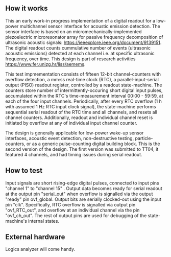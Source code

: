 <!---

This file is used to generate your project datasheet. Please fill in the information below and delete any unused
sections.

You can also include images in this folder and reference them in the markdown. Each image must be less than
512 kb in size, and the combined size of all images must be less than 1 MB.
-->

## How it works

This an early work-in progress implementation of a digital readout for a low-power multichannel sensor interface for acoustic emission detection. The sensor interface is based on an micromechanically-implemented piezoelectric microresonator array for passive frequency decomposition of ultrasonic acoustic signals: https://ieeexplore.ieee.org/document/9139151. The digital readout counts cummulative number of events (ultrasonic acoustic emissions) detected at each channel i.e. at specific ultrasonic frequency, over time. This design is part of research activities https://www.fer.unizg.hr/liss/aemems.

This test impmementation consists of fifteen 12-bit channel-counters with overflow detection, a mm:ss real-time clock (RTC), a parallel-input-serial output (PISO) readout register, controlled by a readout state-machine. The counters store number of intermittently-occuring short digital input pulses, accumulated within the RTC's time-measurement interval 00:00 - 59:59, at each of the four input channels. Periodically, after every RTC overflow (1 h with assumed 1 Hz RTC input clock signal), the state-machine performs sequential serial readout of the RTC time and all channels, and resets all channel counters. Additionally, readout and individual channel reset is initiated by overflow at any of individual input channel counter. 

The design is generally applicable for low-power wake-up sensor interfaces, acoustic event detection, non-destructive testing, particle-counters, or as a generic pulse-counting digital building block. This is the second version of the design. The first version was submitted to TT04, it featured 4 channels, and had timing issues during serial readout.

## How to test

Input signals are short rising-edge digital pulses, connected to input pins "channel 1" to "channel 15" . Output data becomes ready for serial readout at the output pin "serial_out" when overflow is signalled via the output "ready" pin ovf_global. Output bits are serially clocked-out using the input pin "clk". Specifically, RTC overflow is signalled via output pin "ovf_RTC_out", and overflow at an individual channel via the pin "ovf_ch_out". The rest of output pins are used for debugging of the state-machine's internal states.

## External hardware

Logics analyzer will come handy.
